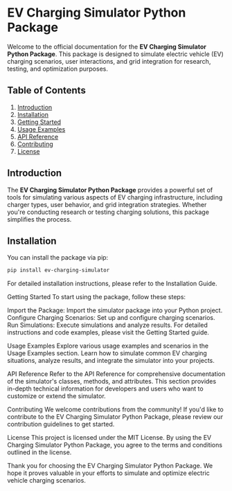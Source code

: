 # EV Charging Simulator Python Package

Welcome to the official documentation for the **EV Charging Simulator Python Package**. This package is designed to simulate electric vehicle (EV) charging scenarios, user interactions, and grid integration for research, testing, and optimization purposes.

## Table of Contents

1. [Introduction](#introduction)
2. [Installation](#installation)
3. [Getting Started](#getting-started)
4. [Usage Examples](#usage-examples)
5. [API Reference](#api-reference)
6. [Contributing](#contributing)
7. [License](#license)

## Introduction

The **EV Charging Simulator Python Package** provides a powerful set of tools for simulating various aspects of EV charging infrastructure, including charger types, user behavior, and grid integration strategies. Whether you're conducting research or testing charging solutions, this package simplifies the process.

## Installation

You can install the package via pip:

```bash
pip install ev-charging-simulator
```

For detailed installation instructions, please refer to the Installation Guide.

Getting Started
To start using the package, follow these steps:

Import the Package: Import the simulator package into your Python project.
Configure Charging Scenarios: Set up and configure charging scenarios.
Run Simulations: Execute simulations and analyze results.
For detailed instructions and code examples, please visit the Getting Started guide.

Usage Examples
Explore various usage examples and scenarios in the Usage Examples section. Learn how to simulate common EV charging situations, analyze results, and integrate the simulator into your projects.

API Reference
Refer to the API Reference for comprehensive documentation of the simulator's classes, methods, and attributes. This section provides in-depth technical information for developers and users who want to customize or extend the simulator.

Contributing
We welcome contributions from the community! If you'd like to contribute to the EV Charging Simulator Python Package, please review our contribution guidelines to get started.

License
This project is licensed under the MIT License. By using the EV Charging Simulator Python Package, you agree to the terms and conditions outlined in the license.

Thank you for choosing the EV Charging Simulator Python Package. We hope it proves valuable in your efforts to simulate and optimize electric vehicle charging scenarios.

